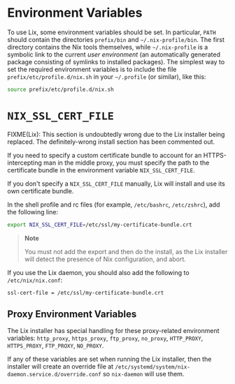 # Environment Variables

To use Lix, some environment variables should be set. In particular,
`PATH` should contain the directories `prefix/bin` and
`~/.nix-profile/bin`. The first directory contains the Nix tools
themselves, while `~/.nix-profile` is a symbolic link to the current
*user environment* (an automatically generated package consisting of
symlinks to installed packages). The simplest way to set the required
environment variables is to include the file
`prefix/etc/profile.d/nix.sh` in your `~/.profile` (or similar), like
this:

```bash
source prefix/etc/profile.d/nix.sh
```

# `NIX_SSL_CERT_FILE`

<div class="warning">

FIXME(Lix): This section is undoubtedly wrong due to the Lix installer being replaced. The definitely-wrong install section has been commented out.

</div>

If you need to specify a custom certificate bundle to account for an
HTTPS-intercepting man in the middle proxy, you must specify the path to
the certificate bundle in the environment variable `NIX_SSL_CERT_FILE`.

If you don't specify a `NIX_SSL_CERT_FILE` manually, Lix will install
and use its own certificate bundle.

<!--

Set the environment variable and install Lix

```console
$ export NIX_SSL_CERT_FILE=/etc/ssl/my-certificate-bundle.crt
$ curl -L https://nixos.org/nix/install | sh
```

-->

In the shell profile and rc files (for example, `/etc/bashrc`,
`/etc/zshrc`), add the following line:

```bash
export NIX_SSL_CERT_FILE=/etc/ssl/my-certificate-bundle.crt
```

> **Note**
>
> You must not add the export and then do the install, as the Lix
> installer will detect the presence of Nix configuration, and abort.

If you use the Lix daemon, you should also add the following to
`/etc/nix/nix.conf`:

```
ssl-cert-file = /etc/ssl/my-certificate-bundle.crt
```

## Proxy Environment Variables

The Lix installer has special handling for these proxy-related
environment variables: `http_proxy`, `https_proxy`, `ftp_proxy`,
`no_proxy`, `HTTP_PROXY`, `HTTPS_PROXY`, `FTP_PROXY`, `NO_PROXY`.

If any of these variables are set when running the Lix installer, then
the installer will create an override file at
`/etc/systemd/system/nix-daemon.service.d/override.conf` so `nix-daemon`
will use them.

